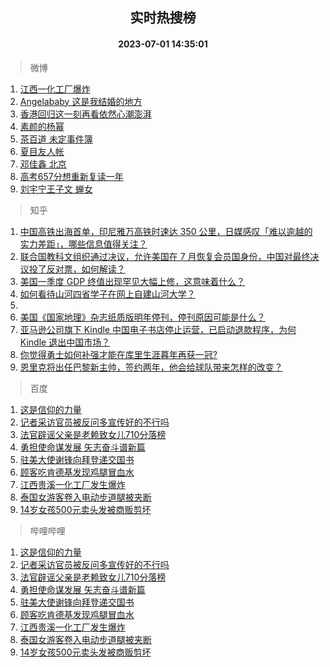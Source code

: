 <div align="center"><h2>实时热搜榜</h2><h4>2023-07-01 14:35:01</h4></div>

> 微博  

1. [江西一化工厂爆炸](https://s.weibo.com/weibo?q=%23%E6%B1%9F%E8%A5%BF%E4%B8%80%E5%8C%96%E5%B7%A5%E5%8E%82%E7%88%86%E7%82%B8%23&t=31&band_rank=1&Refer=top)<br />
2. [Angelababy 这是我结婚的地方](https://s.weibo.com/weibo?q=%23Angelababy%20%E8%BF%99%E6%98%AF%E6%88%91%E7%BB%93%E5%A9%9A%E7%9A%84%E5%9C%B0%E6%96%B9%23&t=31&band_rank=2&Refer=top)<br />
3. [香港回归这一刻再看依然心潮澎湃](https://s.weibo.com/weibo?q=%23%E9%A6%99%E6%B8%AF%E5%9B%9E%E5%BD%92%E8%BF%99%E4%B8%80%E5%88%BB%E5%86%8D%E7%9C%8B%E4%BE%9D%E7%84%B6%E5%BF%83%E6%BD%AE%E6%BE%8E%E6%B9%83%23&t=31&band_rank=3&Refer=top)<br />
4. [素颜的杨幂](https://s.weibo.com/weibo?q=%23%E7%B4%A0%E9%A2%9C%E7%9A%84%E6%9D%A8%E5%B9%82%23&t=31&band_rank=4&Refer=top)<br />
5. [茶百道 未定事件簿](https://s.weibo.com/weibo?q=%E8%8C%B6%E7%99%BE%E9%81%93%20%E6%9C%AA%E5%AE%9A%E4%BA%8B%E4%BB%B6%E7%B0%BF&t=31&band_rank=5&Refer=top)<br />
6. [夏目友人帐](https://s.weibo.com/weibo?q=%E5%A4%8F%E7%9B%AE%E5%8F%8B%E4%BA%BA%E5%B8%90&t=31&band_rank=6&Refer=top)<br />
7. [邓佳鑫 北京](https://s.weibo.com/weibo?q=%E9%82%93%E4%BD%B3%E9%91%AB%20%E5%8C%97%E4%BA%AC&t=31&band_rank=7&Refer=top)<br />
8. [高考657分想重新复读一年](https://s.weibo.com/weibo?q=%23%E9%AB%98%E8%80%83657%E5%88%86%E6%83%B3%E9%87%8D%E6%96%B0%E5%A4%8D%E8%AF%BB%E4%B8%80%E5%B9%B4%23&t=31&band_rank=8&Refer=top)<br />
9. [刘宇宁王子文 蝉女](https://s.weibo.com/weibo?q=%E5%88%98%E5%AE%87%E5%AE%81%E7%8E%8B%E5%AD%90%E6%96%87%20%E8%9D%89%E5%A5%B3&t=31&band_rank=9&Refer=top)<br />

> 知乎  

1. [中国高铁出海首单，印尼雅万高铁时速达 350 公里，日媒感叹「难以逾越的实力差距」，哪些信息值得关注？](https://www.zhihu.com/question/609596590)<br />
2. [联合国教科文组织通过决议，允许美国在 7 月恢复会员国身份，中国对最终决议投了反对票，如何解读？](https://www.zhihu.com/question/609689310)<br />
3. [美国一季度 GDP 终值出现罕见大幅上修，这意味着什么？](https://www.zhihu.com/question/609552412)<br />
4. [如何看待山河四省学子在网上自建山河大学？](https://www.zhihu.com/question/609297089)<br />
5. []()<br />
6. [美国《国家地理》杂志纸质版明年停刊，停刊原因可能是什么？](https://www.zhihu.com/question/609610373)<br />
7. [亚马逊公司旗下 Kindle 中国电子书店停止运营，已启动退款程序，为何 Kindle 退出中国市场？](https://www.zhihu.com/question/609622371)<br />
8. [你觉得勇士如何补强才能在库里生涯暮年再获一冠?](https://www.zhihu.com/question/608988761)<br />
9. [恩里克将出任巴黎新主帅，签约两年，他会给球队带来怎样的改变？](https://www.zhihu.com/question/609604604)<br />

> 百度  

1. [这是信仰的力量](https://www.baidu.com/s?wd=%E8%BF%99%E6%98%AF%E4%BF%A1%E4%BB%B0%E7%9A%84%E5%8A%9B%E9%87%8F&sa=fyb_news&rsv_dl=fyb_news)<br />
2. [记者采访官员被反问多宣传好的不行吗](https://www.baidu.com/s?wd=%E8%AE%B0%E8%80%85%E9%87%87%E8%AE%BF%E5%AE%98%E5%91%98%E8%A2%AB%E5%8F%8D%E9%97%AE%E5%A4%9A%E5%AE%A3%E4%BC%A0%E5%A5%BD%E7%9A%84%E4%B8%8D%E8%A1%8C%E5%90%97&sa=fyb_news&rsv_dl=fyb_news)<br />
3. [法官辟谣父亲是老赖致女儿710分落榜](https://www.baidu.com/s?wd=%E6%B3%95%E5%AE%98%E8%BE%9F%E8%B0%A3%E7%88%B6%E4%BA%B2%E6%98%AF%E8%80%81%E8%B5%96%E8%87%B4%E5%A5%B3%E5%84%BF710%E5%88%86%E8%90%BD%E6%A6%9C&sa=fyb_news&rsv_dl=fyb_news)<br />
4. [勇担使命谋发展 矢志奋斗谱新篇](https://www.baidu.com/s?wd=%E5%8B%87%E6%8B%85%E4%BD%BF%E5%91%BD%E8%B0%8B%E5%8F%91%E5%B1%95+%E7%9F%A2%E5%BF%97%E5%A5%8B%E6%96%97%E8%B0%B1%E6%96%B0%E7%AF%87&sa=fyb_news&rsv_dl=fyb_news)<br />
5. [驻美大使谢锋向拜登递交国书](https://www.baidu.com/s?wd=%E9%A9%BB%E7%BE%8E%E5%A4%A7%E4%BD%BF%E8%B0%A2%E9%94%8B%E5%90%91%E6%8B%9C%E7%99%BB%E9%80%92%E4%BA%A4%E5%9B%BD%E4%B9%A6&sa=fyb_news&rsv_dl=fyb_news)<br />
6. [顾客吃肯德基发现鸡腿冒血水](https://www.baidu.com/s?wd=%E9%A1%BE%E5%AE%A2%E5%90%83%E8%82%AF%E5%BE%B7%E5%9F%BA%E5%8F%91%E7%8E%B0%E9%B8%A1%E8%85%BF%E5%86%92%E8%A1%80%E6%B0%B4&sa=fyb_news&rsv_dl=fyb_news)<br />
7. [江西贵溪一化工厂发生爆炸](https://www.baidu.com/s?wd=%E6%B1%9F%E8%A5%BF%E8%B4%B5%E6%BA%AA%E4%B8%80%E5%8C%96%E5%B7%A5%E5%8E%82%E5%8F%91%E7%94%9F%E7%88%86%E7%82%B8&sa=fyb_news&rsv_dl=fyb_news)<br />
8. [泰国女游客卷入电动步道腿被夹断](https://www.baidu.com/s?wd=%E6%B3%B0%E5%9B%BD%E5%A5%B3%E6%B8%B8%E5%AE%A2%E5%8D%B7%E5%85%A5%E7%94%B5%E5%8A%A8%E6%AD%A5%E9%81%93%E8%85%BF%E8%A2%AB%E5%A4%B9%E6%96%AD&sa=fyb_news&rsv_dl=fyb_news)<br />
9. [14岁女孩500元卖头发被商贩剪坏](https://www.baidu.com/s?wd=14%E5%B2%81%E5%A5%B3%E5%AD%A9500%E5%85%83%E5%8D%96%E5%A4%B4%E5%8F%91%E8%A2%AB%E5%95%86%E8%B4%A9%E5%89%AA%E5%9D%8F&sa=fyb_news&rsv_dl=fyb_news)<br />

> 哔哩哔哩  

1. [这是信仰的力量](https://www.baidu.com/s?wd=%E8%BF%99%E6%98%AF%E4%BF%A1%E4%BB%B0%E7%9A%84%E5%8A%9B%E9%87%8F&sa=fyb_news&rsv_dl=fyb_news)<br />
2. [记者采访官员被反问多宣传好的不行吗](https://www.baidu.com/s?wd=%E8%AE%B0%E8%80%85%E9%87%87%E8%AE%BF%E5%AE%98%E5%91%98%E8%A2%AB%E5%8F%8D%E9%97%AE%E5%A4%9A%E5%AE%A3%E4%BC%A0%E5%A5%BD%E7%9A%84%E4%B8%8D%E8%A1%8C%E5%90%97&sa=fyb_news&rsv_dl=fyb_news)<br />
3. [法官辟谣父亲是老赖致女儿710分落榜](https://www.baidu.com/s?wd=%E6%B3%95%E5%AE%98%E8%BE%9F%E8%B0%A3%E7%88%B6%E4%BA%B2%E6%98%AF%E8%80%81%E8%B5%96%E8%87%B4%E5%A5%B3%E5%84%BF710%E5%88%86%E8%90%BD%E6%A6%9C&sa=fyb_news&rsv_dl=fyb_news)<br />
4. [勇担使命谋发展 矢志奋斗谱新篇](https://www.baidu.com/s?wd=%E5%8B%87%E6%8B%85%E4%BD%BF%E5%91%BD%E8%B0%8B%E5%8F%91%E5%B1%95+%E7%9F%A2%E5%BF%97%E5%A5%8B%E6%96%97%E8%B0%B1%E6%96%B0%E7%AF%87&sa=fyb_news&rsv_dl=fyb_news)<br />
5. [驻美大使谢锋向拜登递交国书](https://www.baidu.com/s?wd=%E9%A9%BB%E7%BE%8E%E5%A4%A7%E4%BD%BF%E8%B0%A2%E9%94%8B%E5%90%91%E6%8B%9C%E7%99%BB%E9%80%92%E4%BA%A4%E5%9B%BD%E4%B9%A6&sa=fyb_news&rsv_dl=fyb_news)<br />
6. [顾客吃肯德基发现鸡腿冒血水](https://www.baidu.com/s?wd=%E9%A1%BE%E5%AE%A2%E5%90%83%E8%82%AF%E5%BE%B7%E5%9F%BA%E5%8F%91%E7%8E%B0%E9%B8%A1%E8%85%BF%E5%86%92%E8%A1%80%E6%B0%B4&sa=fyb_news&rsv_dl=fyb_news)<br />
7. [江西贵溪一化工厂发生爆炸](https://www.baidu.com/s?wd=%E6%B1%9F%E8%A5%BF%E8%B4%B5%E6%BA%AA%E4%B8%80%E5%8C%96%E5%B7%A5%E5%8E%82%E5%8F%91%E7%94%9F%E7%88%86%E7%82%B8&sa=fyb_news&rsv_dl=fyb_news)<br />
8. [泰国女游客卷入电动步道腿被夹断](https://www.baidu.com/s?wd=%E6%B3%B0%E5%9B%BD%E5%A5%B3%E6%B8%B8%E5%AE%A2%E5%8D%B7%E5%85%A5%E7%94%B5%E5%8A%A8%E6%AD%A5%E9%81%93%E8%85%BF%E8%A2%AB%E5%A4%B9%E6%96%AD&sa=fyb_news&rsv_dl=fyb_news)<br />
9. [14岁女孩500元卖头发被商贩剪坏](https://www.baidu.com/s?wd=14%E5%B2%81%E5%A5%B3%E5%AD%A9500%E5%85%83%E5%8D%96%E5%A4%B4%E5%8F%91%E8%A2%AB%E5%95%86%E8%B4%A9%E5%89%AA%E5%9D%8F&sa=fyb_news&rsv_dl=fyb_news)<br />
